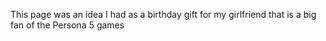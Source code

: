 This page was an idea I had as a birthday gift for my girlfriend that is a big fan of the Persona 5 games
